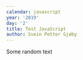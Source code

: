 ```yaml
---
calendar: javascript
year: '2019'
day: '2'
title: Test JavaScript
author: Svein Petter Gjøby
---
```

Some random text
